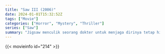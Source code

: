 ```yaml
---
title: "Saw III (2006)"
date: 2024-01-01T15:32:52Z
tags: ["Movie"]
categories: ["Horror", "Mystery", "Thriller"]
series: ["Saw"]
summary: "Jigsaw menculik seorang dokter untuk menjaga dirinya tetap hidup sementara dia menyaksikan murid barunya menguji warga yang tidak beruntung bernama Jeff melalui ujian brutal."
---
```



<mux-player stream-type="on-demand"
src="https://kp3d-my.sharepoint.com/personal/ryoo_kp3d_onmicrosoft_com/_layouts/15/download.aspx?share=EXXrLf7JbYdFvOT4GWWCbN0Bh86_2MIFUaeE9yOdrIe7WQ" prefer-playback="mse" controls>

</mux-player>


{{< movieinfo id="214" >}}

<script src="https://cdn.jsdelivr.net/npm/@mux/mux-player"></script>

 <script type="application/ld+json ">
{
"@context": "https://schema.org/",
"@type": "VideoObject",
"name": "Saw III",
"contentUrl": "https://stream.mux.com/kBkK61AdhWKHfpYhCm4Pc5s13vhlHQ5DsvlodkcR00AM.m3u8",
"thumbnailUrl": "https://www.themoviedb.org/t/p/original/9eSoJrj8LkbUzuPSJzgSXWKexKj.jpg?width=314&fit_mode=preserve&time=25",
"uploadDate": "2023-12-25T06:24:19Z",
}

</script>